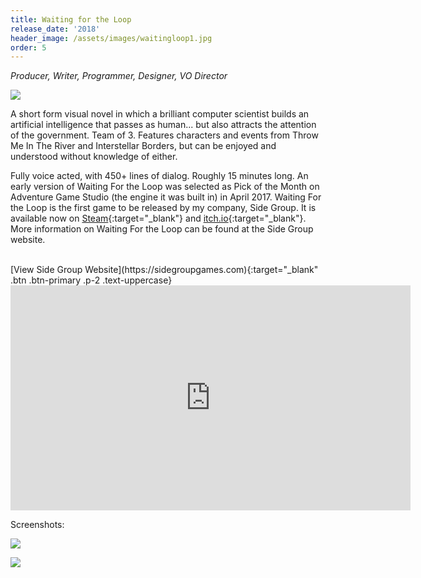 ```yaml
---
title: Waiting for the Loop
release_date: '2018'
header_image: /assets/images/waitingloop1.jpg
order: 5
---
```

_Producer, Writer, Programmer, Designer, VO Director_

![](/assets/images/waitingloop3.jpg)

A short form visual novel in which a brilliant computer scientist builds an artificial intelligence that passes as human... but also attracts the attention of the government. Team of 3. Features characters and events from Throw Me In The River and Interstellar Borders, but can be enjoyed and understood without knowledge of either. 

Fully voice acted, with 450+ lines of dialog. Roughly 15 minutes long. An early version of Waiting For the Loop was selected as Pick of the Month on Adventure Game Studio (the engine it was built in) in April 2017. Waiting For the Loop is the first game to be released by my company, Side Group. It is available now on [Steam](https://store.steampowered.com/app/717830/Waiting_for_the_Loop/){:target="_blank"} and  [itch.io](https://side-group.itch.io/waiting-for-the-loop){:target="_blank"}. More information on Waiting For the Loop can be found at the Side Group website.

<br>
[View Side Group Website](https://sidegroupgames.com){:target="_blank" .btn .btn-primary .p-2 .text-uppercase}

<iframe title="vimeo-player" src="https://player.vimeo.com/video/230518869" width="640" height="360" frameborder="0" allowfullscreen></iframe>

Screenshots:

![](/assets/images/waitingloop2.jpg)

![](/assets/images/waitingloop4.jpg)
